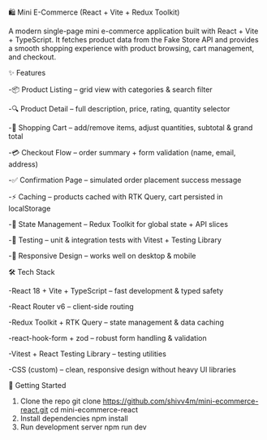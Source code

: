 🛍️ Mini E-Commerce (React + Vite + Redux Toolkit)

A modern single-page mini e-commerce application built with React + Vite + TypeScript.
It fetches product data from the Fake Store API
 and provides a smooth shopping experience with product browsing, cart management, and checkout.

✨ Features

-📦 Product Listing – grid view with categories & search filter

-🔍 Product Detail – full description, price, rating, quantity selector

-🛒 Shopping Cart – add/remove items, adjust quantities, subtotal & grand total

-💳 Checkout Flow – order summary + form validation (name, email, address)

-✅ Confirmation Page – simulated order placement success message

-⚡ Caching – products cached with RTK Query, cart persisted in localStorage

-🔄 State Management – Redux Toolkit for global state + API slices

-🧪 Testing – unit & integration tests with Vitest + Testing Library

-📱 Responsive Design – works well on desktop & mobile

🛠️ Tech Stack

-React 18 + Vite + TypeScript – fast development & typed safety

-React Router v6 – client-side routing

-Redux Toolkit + RTK Query – state management & data caching

-react-hook-form + zod – robust form handling & validation

-Vitest + React Testing Library – testing utilities

-CSS (custom) – clean, responsive design without heavy UI libraries

🚀 Getting Started

1. Clone the repo
   git clone https://github.com/shivv4m/mini-ecommerce-react.git
   cd mini-ecommerce-react
2. Install dependencies
   npm install
3. Run development server
   npm run dev
